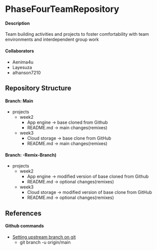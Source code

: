 # PhaseFourTeamRepository
#### Description
Team building activities and projects to foster comfortability with team environments and interdependent group work

#### Collaborators
* Aenima4u
* Layesuza
* alhanson7210

## Repository Structure
#### Branch: Main
- projects
    - week2
        - App engine -> base cloned from Github
        - README.md -> main changes(remixes)
    - week3
        - Cloud storage -> base clone from GitHub 
        - README.md -> main changes(remixes)

#### Branch: <collaborator>-Remix-Branch)
- projects
    - week2
        - App engine -> modified version of base cloned from Github
        - README.md -> optional changes(remixes)
    - week3
        - Cloud storage -> modified version of base clone from GitHub 
        - README.md -> optional changes(remixes)

## References
#### Github commands
- [Setting upstream branch on git](https://devconnected.com/how-to-set-upstream-branch-on-git/)
    - git branch -u origin/main